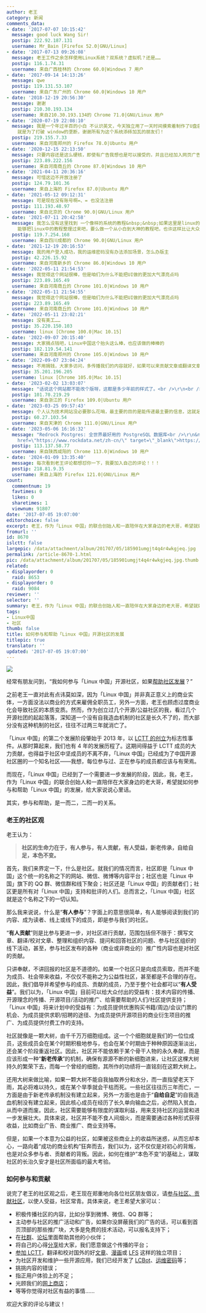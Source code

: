 ```yaml
---
author: 老王
category: 新闻
comments_data:
- date: '2017-07-07 10:15:42'
  message: good luck Wang Sir!
  postip: 222.92.187.131
  username: Mr_Bain [Firefox 52.0|GNU/Linux]
- date: '2017-07-13 09:26:08'
  message: 老王工作之余怎样使用Linux系统？双系统？虚拟机？还是……
  postip: 116.1.74.31
  username: 来自广西桂林的 Chrome 60.0|Windows 7 用户
- date: '2017-09-14 14:13:26'
  message: qwe
  postip: 119.131.53.107
  username: 来自广东广州的 Chrome 60.0|Windows 10 用户
- date: '2018-12-19 20:56:30'
  message: 谢谢
  postip: 210.30.193.134
  username: 来自210.30.193.134的 Chrome 71.0|GNU/Linux 用户
- date: '2020-07-19 22:08:10'
  message: 我是一个年过半百的小白 不认识英文，今天独立用了一天时间摸索着制作了U盘启动，装好了现在正在用的LINUX&nbsp;&nbsp;MINT&nbsp;&nbsp;20，MATE版的，非常好用，非常满意，支撑我必须学会的信念
    就是为了打破 window的垄断，谢谢所有为这个系统添砖加瓦的朋友们！
  postip: 219.155.7.33
  username: 来自河南郑州的 Firefox 78.0|Ubuntu 用户
- date: '2020-12-15 22:13:50'
  message: 只要内容还是这么硬核，即使有广告我想也是可以接受的，并且已经加入网页广告拦截白名单了
  postip: 223.89.222.156
  username: 来自河南商丘的 Chrome 87.0|Windows 10 用户
- date: '2021-04-11 20:36:16'
  message: 可惜这边不开放注册了
  postip: 124.79.101.36
  username: 来自上海的 Firefox 87.0|Ubuntu 用户
- date: '2021-05-12 09:12:31'
  message: 可是现在没有账号啊=、= 也没法注册
  postip: 111.193.48.97
  username: 来自北京的 Chrome 90.0|GNU/Linux 用户
- date: '2021-07-11 20:42:58'
  message: 我怎么没有这里找到 一个像样的系统的教程&nbsp;&nbsp;如果这里是linux的开源社区，而且要让国人都能从这里学会linux从小白到大神，我想这也许老师开源的初衷，如果这个社区能够好好想想怎么来让大家进步，我想这样的团体才是一个真的牛的团体&nbsp;&nbsp;我是小白，希望社长
    能够把linux中的教程整理过来吧，要么做一个从小白到大神的教程吧，也许这样比让大众认为 你们很牛，你们在展示你们很牛，我也认为 大家很牛，我是小白我不怕骂，请大神交出秘籍，收起你们牛气，踏实为中国科技前进努力&nbsp;&nbsp;我知道真的英雄我们会记住，但我们不是只要英雄，我们要的是大
  postip: 119.7.254.168
  username: 来自四川成都的 Chrome 90.0|GNU/Linux 用户
- date: '2021-12-19 20:16:53'
  message: 我的用户登入成功，我的运维密码没有办法添加场景，怎么办版主
  postip: 42.226.15.92
  username: 来自河南新乡的 Chrome 86.0|Windows 10 用户
- date: '2022-05-11 21:54:53'
  message: 我觉得这个网站很棒，但是咱们为什么不能把UI做的更加大气漂亮点吗
  postip: 223.89.165.49
  username: 来自河南商丘的 Chrome 101.0|Windows 10 用户
- date: '2022-05-11 21:54:55'
  message: 我觉得这个网站很棒，但是咱们为什么不能把UI做的更加大气漂亮点吗
  postip: 223.89.165.49
  username: 来自河南商丘的 Chrome 101.0|Windows 10 用户
- date: '2022-05-11 23:02:21'
  message: 没有美工……
  postip: 35.220.150.103
  username: linux [Chrome 100.0|Mac 10.15]
- date: '2022-09-07 20:15:40'
  message: 大家捐点钱吧，Linux中国这个抬头这么棒，也应该做的棒棒的
  postip: 182.119.54.141
  username: 来自河南郑州的 Chrome 105.0|Windows 10 用户
- date: '2022-09-07 23:04:24'
  message: 不用捐钱，大家多访问，多传播我们的内容就好，如果可以来贡献文章或翻译文章就更好了。
  postip: 35.201.196.205
  username: linux [Chrome 105.0|Mac 10.15]
- date: '2023-02-02 13:03:07'
  message: "话说这个网站都不能改个版呀，这都是多少年前的样式了。<br />\r\n<br />\r\n一群做技术的重新做个漂亮点的网站不难吧，这种古老的网站很难吸引新人呀。"
  postip: 101.70.219.29
  username: 来自浙江的 Firefox 109.0|Ubuntu 用户
- date: '2023-03-25 09:57:43'
  message: 个人认为技术网站没必要那么花哨，最主要的目的是能传递最主要的信息，这就足够了，我一直反对过于花哨的UI而忽略了内容的重要性，效率和要传递的内容质量永远是排在前两位的。
  postip: 60.27.103.54
  username: 来自天津的 Chrome 111.0|GNU/Linux 用户
- date: '2023-05-06 16:16:32'
  message: "Redrock Postgres: 全世界最好用的 PostgreSQL 数据库<br />\r\n&nbsp; &nbsp;&nbsp;&nbsp;<a
    href=\"https://www.rockdata.net/zh-cn/\" target=\"_blank\">https://www.rockdata.net/zh-cn/</a>"
  postip: 113.137.58.77
  username: 来自陕西咸阳的 Chrome 113.0|Windows 10 用户
- date: '2024-01-09 13:35:40'
  message: 每次看到老王评论都想怼你一下，我要加入自己的评论！！！
  postip: 218.81.9.35
  username: 来自上海的 Firefox 121.0|GNU/Linux 用户
count:
  commentnum: 19
  favtimes: 0
  likes: 0
  sharetimes: 1
  viewnum: 91807
date: '2017-07-05 19:07:00'
editorchoice: false
excerpt: 老王，作为「Linux 中国」的联合创始人和一直陪伴在大家身边的老大哥，希望就如何参与和帮助「Linux 中国」的发展，给大家说说心里话。
fromurl: ''
id: 8670
islctt: false
largepic: /data/attachment/album/201707/05/185901umgjt4q4r4wkgjeq.jpg
permalink: /article-8670-1.html
pic: /data/attachment/album/201707/05/185901umgjt4q4r4wkgjeq.jpg.thumb.jpg
related:
- displayorder: 0
  raid: 8653
- displayorder: 0
  raid: 9084
reviewer: ''
selector: ''
summary: 老王，作为「Linux 中国」的联合创始人和一直陪伴在大家身边的老大哥，希望就如何参与和帮助「Linux 中国」的发展，给大家说说心里话。
tags:
- Linux中国
- 社区
thumb: false
title: 如何参与和帮助「Linux 中国」开源社区的发展
titlepic: true
translator: ''
updated: '2017-07-05 19:07:00'
---
```


![](/data/attachment/album/201707/05/185901umgjt4q4r4wkgjeq.jpg)


经常有朋友问到，“我如何参与「Linux 中国」开源社区，如果[帮助社区发展](/article-8653-1.html)？”


之前老王一直对此有点讳莫如深，因为「Linux 中国」并非真正意义上的商业实体，一方面没法以商业的方式来雇佣全职员工，另外一方面，老王也顾虑过度商业化会导致社区的本质变质。然而，作为创立过几个开源/公益社区的我，看过几个开源社团的起起落落，深知道一个没有自我造血机制的社区是长久不了的，而大部分没有这种机制的社区，往往不过两三年就消亡了。


「Linux 中国」的第二个发展阶段肇始于 2013 年，以 [LCTT 的创立](/article-1970-1.html)为标志性事件。从那时算起来，我们也有 4 年的发展历程了。这期间得益于 LCTT 成员的大力贡献，也得益于社区中坚成员的不离不弃，「Linux 中国」已经成为了中国开源社区圈的一个知名社区——我想，每位参与过、正在参与的成员都应该与有荣焉。


而现在，「Linux 中国」已经到了一个需要进一步发展的阶段，因此，我，老王，作为「Linux 中国」的联合创始人和一直陪伴在大家身边的老大哥，希望就如何参与和帮助「Linux 中国」的发展，给大家说说心里话。


其实，参与和帮助，是一而二，二而一的关系。


### 老王的社区观


老王认为：



> 
> **社区的生命力在于，有人参与，有人贡献，有人受益，新老传承，自给自足，本色不变。**
> 
> 
> 


首先，我们来界定一下，什么是社区。就我们的情况而言，社区即是「Linux 中国」这个统一的名称之下的网站、微信、微博等内容平台；社区也是「Linux 中国」旗下的 QQ 群、微信群和线下聚会；社区还是「Linux 中国」的贡献者们；社区更是所有对「Linux 中国」支持和批评的人们。总而言之，「Linux 中国」社区就是这个名称之下的一切认知。


那么我来说说，什么是“**有人参与**”？字面上的意思很简单，有人能够阅读到我们的内容、成为读者、线上或线下的成员，即是参与我们的社区。


“**有人贡献**”则是比参与更进一步，对社区进行贡献，范围包括但不限于：撰写文章、翻译/校对文章、整理和组织内容、提问和回答社区的问题、参与社区组织的线下活动，甚至，参与社区发布的各种（商业或非商业的）推广性内容也是对社区的贡献。


只讲奉献，不讲回报的社区是不道德的。如果一个社区只是向成员索取，而并不能为成员、社会带来收益，不仅仅不能称之为公益性社区，甚至都是不合理的存在。因此，我们倡导并希望参与的成员、贡献的成员，乃至于整个社会都可以“**有人受益**”。我们以为，「Linux 中国」目前可以给大众付出的受益有：技术内容的传播、开源理念的传播、开源项目/活动的推广、给需要帮助的人们/社区提供支持；「Linux 中国」将来计划中的受益有：为成员提供优惠购买书籍/周边/会议门票的机会、为成员提供求职/招聘的途径、为成员提供开源项目的商业衍生项目的推广、为成员提供付费工作的支持。


社区就像是一颗大树，由千千万万细胞组成。这一个个细胞就是我们的一位位成员，这些成员会在某个时期积极地参与，也会在某个时期由于种种原因逐渐淡出，还会某个阶段重返社区。因此，社区并不能依赖于某个骨干人物的永久奉献，而是应该形成一种“**新老传承**”的机制，确保有源源不断的新细胞进来，让社区这棵大树持久的繁荣下去，而每一个曾经的细胞，其所作的功绩将一直铭刻在这颗大树上。


还用大树来做比喻，如果一颗大树不能自我抽取养分和水分，而一直指望老天下雨，其必将难以持久，或在某个旱季就会干枯而死。一些社区往往历三年而亡，一方面是由于新老传承机制没有建立起来，另外一方面也是由于“**自给自足**”的自我造血机制没有建立起来，因此核心成员在经历了长久单向输血之后，必然陷入贫血，从而中道而废。因此，社区需要能够有限度的谋取利益，用来支持社区的运营和进一步发展壮大。具体来说，社区并不能不食人间烟火，而是需要通过各种形式获得收益，比如商业广告、商业推广、商业支持等。


但是，如果一个本意为公益的社区，如果被这些商业上的收益所迷惑，从而忘却本心，一路向着“成功的商业机构”狂奔而去，我们以为，这不仅仅是对初心的背叛，也是对众多参与者、贡献者的背叛。因此，如何在维护“本色不变”的基础上，谋取社区的长治久安才是社区所面临的最大考验。


### 如何参与和贡献


说完了老王的社区观之后，老王现在郑重地向各位社区朋友倡议，请[参与社区、贡献社区](/article-8653-1.html)，以使人受益，社区常青。具体来说，老王希望大家可以：


* 积极传播社区的内容，比如分享到微博、微信、QQ 群等；
* 主动参与社区的推广活动和广告，如果你没屏蔽我们的广告的话，可以看到首页顶部的那些推广块，大多是免费的技术活动，可以报名支持下；
* 在[社群](/article-1-1.html#3_7844)、[论坛](https://linux.cn/forum/)里面帮助其他的小伙伴；
* 将自己的心得[分享](https://contribute.linux.cn/)给大家，我们愿意做这个传播的平台；
* [参加 LCTT](https://linux.cn/lctt/)，翻译和校对国外的好[文章](https://github.com/LCTT/TranslateProject)、[漫画](https://github.com/LCTT/comic)或 [LFS](https://github.com/LCTT/LFS-BOOK) 这样的独立项目；
* 为社区开发和维护一些开源应用，我们已经开发了 [LCBot](https://github.com/LCTT/LCBot)、[运维密码](https://github.com/LCTT/WeApp-Password)等；
* 挑挑内容的错误；
* 指正用户体验上的不足；
* 光顾我们的[网上商店](https://kdt.im/JerTzr)；
* 等等你觉得对社区有益的事情……


欢迎大家的评论与建议！